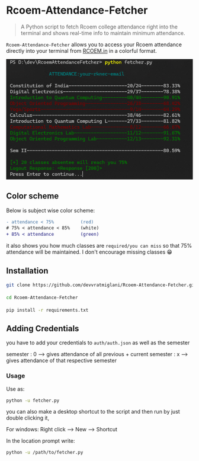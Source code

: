 # Rcoem-Attendance-Fetcher
> A Python script to fetch Rcoem college attendance right into the terminal and shows real-time info to maintain minimum attendance.

`Rcoem-Attendance-Fetcher` allows you to access your Rcoem attendance directly into your terminal from [RCOEM.in](rcoem.in) in a colorful format.

![Demo raf](./demoraf.png)

## Color scheme
Below is subject wise color scheme:
```diff
- attendance < 75%          (red)
# 75% < attendance < 85%    (white)
+ 85% < attendance          (green)
```

it also shows you how much classes are `required/you can miss` so that 75% attendance will be maintained. I don't encourage missing classes 😁

## Installation

```sh
git clone https://github.com/devvratmiglani/Rcoem-Attendance-Fetcher.git

cd Rcoem-Attendance-Fetcher

pip install -r requirements.txt
```

## Adding Credentials
you have to add your credentials to `auth/auth.json` as well as the semester

semester : 0 --> gives attendance of all previous + current
semester : x --> gives attendance of that respective semester

### Usage 
Use as:

```sh
python -u fetcher.py
```

you can also make a desktop shortcut to the script and then run by just double clicking it,

For windows:
Right click --> New --> Shortcut

In the location prompt write:
```sh
python -u /path/to/fetcher.py
``` 


